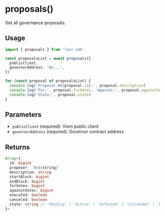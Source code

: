 # proposals()

Get all governance proposals.

## Usage

```typescript
import { proposals } from 'levr-sdk'

const proposalsList = await proposals({
  publicClient,
  governorAddress: '0x...',
})

for (const proposal of proposalsList) {
  console.log(`Proposal #${proposal.id}:`, proposal.description)
  console.log('For:', proposal.forVotes, 'Against:', proposal.againstVotes)
  console.log('State:', proposal.state)
}
```

## Parameters

- `publicClient` (required): Viem public client
- `governorAddress` (required): Governor contract address

## Returns

```typescript
Array<{
  id: bigint
  proposer: `0x${string}`
  description: string
  startBlock: bigint
  endBlock: bigint
  forVotes: bigint
  againstVotes: bigint
  executed: boolean
  canceled: boolean
  state: string // 'Pending' | 'Active' | 'Defeated' | 'Succeeded' | 'Executed' | 'Canceled'
}>
```
